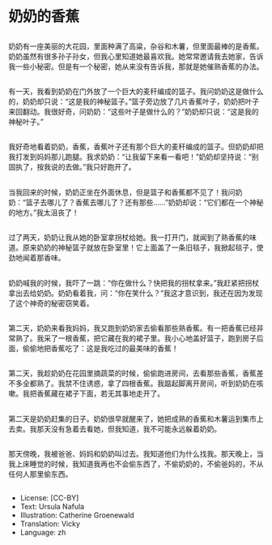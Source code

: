 # 奶奶的香蕉

##
奶奶有一座美丽的大花园，里面种满了高粱，杂谷和木薯，但里面最棒的是香蕉。奶奶虽然有很多孙子孙女，但我心里知道她最喜欢我。她常常邀请我去她家，告诉我一些小秘密。但是有一个秘密，她从来没有告诉我，那就是她催熟香蕉的办法。

##
有一天，我看到奶奶在门外放了一个巨大的麦秆编成的篮子。我问奶奶这是做什么的，奶奶却只说：“这是我的神秘篮子。”篮子旁边放了几片香蕉叶子，奶奶把叶子来回翻动。我很好奇，问奶奶：“这些叶子是做什么的？”奶奶却只说：“这是我的神秘叶子。”

##
我好奇地看着奶奶，香蕉，香蕉叶子还有那个巨大的麦秆编成的篮子。但奶奶却把我打发到妈妈那儿跑腿。我求奶奶：“让我留下来看一看吧！”奶奶却坚持说：“别固执了，按我说的去做。”我只好跑开了。

##
当我回来的时候，奶奶正坐在外面休息，但是篮子和香蕉都不见了！我问奶奶：“篮子去哪儿了？香蕉去哪儿了？还有那些......”奶奶却说：“它们都在一个神秘的地方。”我太沮丧了！

##
过了两天，奶奶让我从她的卧室拿拐杖给她。我一打开门，就闻到了熟香蕉的味道。原来奶奶的神秘篮子就放在卧室里！它上面盖了一条旧毯子，我掀起毯子，使劲地闻着那香味。

##
奶奶喊我的时候，我吓了一跳：“你在做什么？快把我的拐杖拿来。”我赶紧把拐杖拿出去给奶奶。奶奶看着我，问：“你在笑什么？”我这才意识到，我还在因为发现了这个神奇的秘密窃笑着。

##
第二天，奶奶来看我妈妈，我又跑到奶奶家去偷看那些熟香蕉。有一把香蕉已经非常熟了。我采了一根香蕉，把它藏在我的裙子里。我小心地盖好篮子，跑到房子后面，偷偷地把香蕉吃了：这是我吃过的最美味的香蕉！

##
第二天，我趁奶奶在花园里摘蔬菜的时候，偷偷跑进房间，去看那些香蕉，香蕉差不多全都熟了。我禁不住诱惑，拿了四根香蕉。我踮起脚离开房间，听到奶奶在咳嗽。我把香蕉藏在裙子下面，若无其事地走开了。

##
第二天是奶奶赶集的日子。奶奶很早就醒来了，她把成熟的香蕉和木薯运到集市上去卖。我那天没有急着去看她，但我知道，我不可能永远躲着奶奶。

##
那天傍晚，我被爸爸、妈妈和奶奶叫过去。我知道他们为什么找我。那天晚上，当我上床睡觉的时候，我知道我再也不会偷东西了，不偷奶奶的，不偷爸妈的，不从任何人那里偷东西。

##
* License: [CC-BY]
* Text: Ursula Nafula
* Illustration: Catherine Groenewald
* Translation: Vicky
* Language: zh

